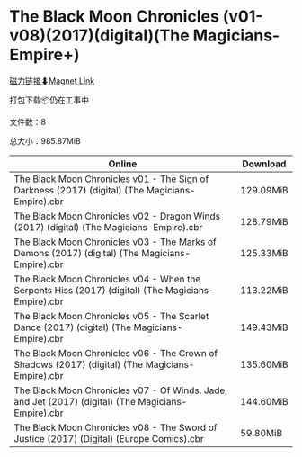 # The Black Moon Chronicles (v01-v08)(2017)(digital)(The Magicians-Empire+)

[磁力链接⬇Magnet Link](magnet:?xt=urn:btih:f218f84f05295ad3d1c52e3cc5ad584aa0403e95&dn=The%20Black%20Moon%20Chronicles%20%28v01-v08%29%282017%29%28digital%29%28The%20Magicians-Empire%2B%29)

打包下载📦仍在工事中

文件数：8

总大小：985.87MiB

Online | Download
--- | ---
The Black Moon Chronicles v01 - The Sign of Darkness (2017) (digital) (The Magicians-Empire).cbr | 129.09MiB
The Black Moon Chronicles v02 - Dragon Winds (2017) (digital) (The Magicians-Empire).cbr | 128.79MiB
The Black Moon Chronicles v03 - The Marks of Demons (2017) (digital) (The Magicians-Empire).cbr | 125.33MiB
The Black Moon Chronicles v04 - When the Serpents Hiss (2017) (digital) (The Magicians-Empire).cbr | 113.22MiB
The Black Moon Chronicles v05 - The Scarlet Dance (2017) (digital) (The Magicians-Empire).cbr | 149.43MiB
The Black Moon Chronicles v06 - The Crown of Shadows (2017) (digital) (The Magicians-Empire).cbr | 135.60MiB
The Black Moon Chronicles v07 - Of Winds, Jade, and Jet (2017) (digital) (The Magicians-Empire).cbr | 144.60MiB
The Black Moon Chronicles v08 - The Sword of Justice (2017) (Digital) (Europe Comics).cbr | 59.80MiB